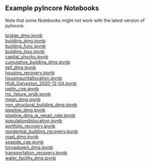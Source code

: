 ## Example pyIncore Notebooks

Note that some Notebooks might not work with the latest version of pyIncore.

[bridge_dmg.ipynb](https://github.com/IN-CORE/incore-docs/blob/master/notebooks/bridge_dmg.ipynb) <br />
[building_dmg.ipynb](https://github.com/IN-CORE/incore-docs/blob/master/notebooks/building_dmg.ipynb) <br />
[building_func.ipynb](https://github.com/IN-CORE/incore-docs/blob/master/notebooks/building_func.ipynb) <br />
[building_loss.ipynb](https://github.com/IN-CORE/incore-docs/blob/master/notebooks/building_loss.ipynb) <br />
[capital_shocks.ipynb](https://github.com/IN-CORE/incore-docs/blob/master/notebooks/capital_shocks.ipynb) <br />
[cumulative_building_dmg.ipynb](https://github.com/IN-CORE/incore-docs/blob/master/notebooks/cumulative_building_dmg.ipynb) <br />
[epf_dmg.ipynb](https://github.com/IN-CORE/incore-docs/blob/master/notebooks/epf_dmg.ipynb) <br />
[housing_recovery.ipynb](https://github.com/IN-CORE/incore-docs/blob/master/notebooks/housing_recovery.ipynb) <br />
[housingunitallocation.ipynb](https://github.com/IN-CORE/incore-docs/blob/master/notebooks/housingunitallocation.ipynb) <br />
[HUA_Galveston_2020-12-04.ipynb](https://github.com/IN-CORE/incore-docs/blob/master/notebooks/HUA_Galveston_2020-12-04.ipynb)  <br />
[joplin_cge.ipynb](https://github.com/IN-CORE/incore-docs/blob/master/notebooks/joplin_cge.ipynb) <br />
[mc_failure_prob.ipynb](https://github.com/IN-CORE/incore-docs/blob/master/notebooks/mc_failure_prob.ipynb) <br />
[mean_dmg.ipynb](https://github.com/IN-CORE/incore-docs/blob/master/notebooks/mean_dmg.ipynb) <br />
[non_structural_building_dmg.ipynb](https://github.com/IN-CORE/incore-docs/blob/master/notebooks/non_structural_building_dmg.ipynb) <br />
[pipeline_dmg.ipynb](https://github.com/IN-CORE/incore-docs/blob/master/notebooks/pipeline_dmg.ipynb) <br />
[pipeline_dmg_w_repair_rate.ipynb](https://github.com/IN-CORE/incore-docs/blob/master/notebooks/pipeline_dmg_w_repair_rate.ipynb) <br />
[populationdislocation.ipynb](https://github.com/IN-CORE/incore-docs/blob/master/notebooks/populationdislocation.ipynb) <br />
[portfolio_recovery.ipynb](https://github.com/IN-CORE/incore-docs/blob/master/notebooks/portfolio_recovery.ipynb) <br />
[residential_building_recovery.ipynb](https://github.com/IN-CORE/incore-docs/blob/master/notebooks/residential_building_recovery.ipynb) <br />
[road_dmg.ipynb](https://github.com/IN-CORE/incore-docs/blob/master/notebooks/road_dmg.ipynb) <br />
[seaside_cge.ipynb](https://github.com/IN-CORE/incore-docs/blob/master/notebooks/seaside_cge.ipynb) <br />
[tornadoepn_dmg.ipynb](https://github.com/IN-CORE/incore-docs/blob/master/notebooks/tornadoepn_dmg.ipynb) <br />
[transportation_recovery.ipynb](https://github.com/IN-CORE/incore-docs/blob/master/notebooks/transportation_recovery.ipynb) <br />
[water_facility_dmg.ipynb](https://github.com/IN-CORE/incore-docs/blob/master/notebooks/water_facility_dmg.ipynb)
